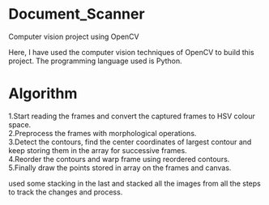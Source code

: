 # Document_Scanner
Computer vision project using OpenCV

Here, I have used the computer vision techniques of OpenCV to build this project. The programming language used is Python.

# Algorithm

1.Start reading the frames and convert the captured frames to HSV colour space.  
2.Preprocess the frames with morphological operations.  
3.Detect the contours, find the center coordinates of largest contour and keep storing them in the array for successive frames.  
4.Reorder the contours and warp frame using reordered contours.  
5.Finally draw the points stored in array on the frames and canvas.

used some stacking in the last and stacked all the images from all the steps to track the changes and process.
